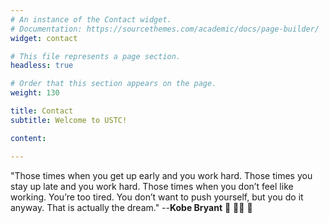 ```yaml
---
# An instance of the Contact widget.
# Documentation: https://sourcethemes.com/academic/docs/page-builder/
widget: contact

# This file represents a page section.
headless: true

# Order that this section appears on the page.
weight: 130

title: Contact
subtitle: Welcome to USTC!

content:

---
```

"Those times when you get up early and you work hard. Those times you stay up late and you work hard. Those times when you don’t feel like working. You’re too tired. You don’t want to push yourself, but you do it anyway. That is actually the dream." --**Kobe Bryant** :goat: :superhero_man: :crossed_fingers:
